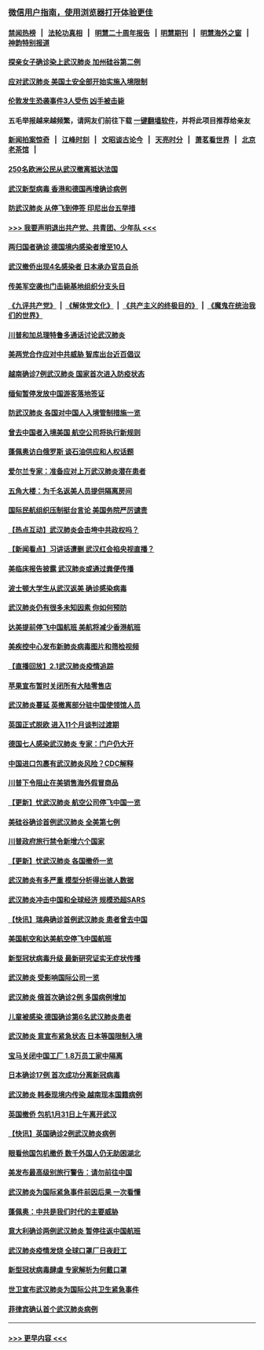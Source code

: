 ### [微信用户指南，使用浏览器打开体验更佳](https://github.com/gfw-breaker/banned-news1/blob/master/indexes/wechat-guide.md?t=0)
#### [禁闻热榜](热点新闻.md?t=0)  &nbsp;&nbsp;|&nbsp;&nbsp; [法轮功真相](https://github.com/gfw-breaker/truth/blob/master/README.md?t=0) &nbsp;&nbsp;|&nbsp;&nbsp; [明慧二十周年报告](https://github.com/gfw-breaker/mh-reports/blob/master/README.md?t=0) &nbsp;&nbsp;|&nbsp;&nbsp;[明慧期刊](https://github.com/gfw-breaker/mh-qikan) &nbsp;&nbsp;|&nbsp;&nbsp; [明慧海外之窗](https://github.com/gfw-breaker/mh-news/blob/master/README.md?t=0) &nbsp;&nbsp;|&nbsp;&nbsp; [神韵特别报道](https://github.com/gfw-breaker/mh-news/blob/master/shenyun.md?t=0)
#### [探亲女子确诊染上武汉肺炎 加州硅谷第二例](../pages/nsc418/n11839784.md?t=02031855) 
#### [应对武汉肺炎 美国土安全部开始实施入境限制](../pages/nsc418/n11839729.md?t=02031855) 
#### [伦敦发生恐袭事件3人受伤 凶手被击毙](../pages/nsc418/n11839442.md?t=02031855) 
#### 五毛举报越来越频繁，请网友们前往下载 [一键翻墙软件](https://github.com/gfw-breaker/ssr-accounts)，并将此项目推荐给亲友
#### [新闻拍案惊奇](https://github.com/gfw-breaker/banned-news1/blob/master/pages/link4.md) &nbsp;&nbsp;|&nbsp;&nbsp; [江峰时刻](https://github.com/gfw-breaker/banned-news1/blob/master/pages/link4.md) &nbsp;&nbsp;|&nbsp;&nbsp; [文昭谈古论今](https://github.com/gfw-breaker/banned-news1/blob/master/pages/link4.md) &nbsp;&nbsp;|&nbsp;&nbsp; [天亮时分](https://github.com/gfw-breaker/banned-news1/blob/master/pages/link4.md) &nbsp;&nbsp;|&nbsp;&nbsp; [萧茗看世界](https://github.com/gfw-breaker/banned-news1/blob/master/pages/link4.md) &nbsp;&nbsp;|&nbsp;&nbsp; [北京老茶馆](https://github.com/gfw-breaker/banned-news1/blob/master/pages/link4.md) &nbsp;&nbsp;|&nbsp;&nbsp; 
#### [250名欧洲公民从武汉撤离抵达法国](../pages/nsc418/n11839438.md?t=02031855) 
#### [武汉新型病毒 香港和德国再增确诊病例](../pages/nsc418/n11839381.md?t=02031855) 
#### [防武汉肺炎 从停飞到停签 印尼出台五举措](../pages/nsc418/n11839282.md?t=02031855) 
#### [>>> 我要声明退出共产党、共青团、少年队 <<<](https://github.com/begood0513/goodnews/blob/master/quit/letter.md) 
#### [两归国者确诊 德国境内感染者增至10人](../pages/nsc418/n11839164.md?t=02031855) 
#### [武汉撤侨出现4名感染者 日本承办官员自杀](../pages/nsc418/n11839044.md?t=02031855) 
#### [传美军空袭也门击毙基地组织分支头目](../pages/nsc418/n11839210.md?t=02031855) 
#### [《九评共产党》](https://github.com/begood0513/9ping.md/blob/master/README.md) &nbsp;|&nbsp; [《解体党文化》](../../../../jtdwh.md/blob/master/README.md)  &nbsp;|&nbsp; [《共产主义的终极目的》](../../../../gczydzjmd.md/blob/master/README.md) &nbsp;|&nbsp; [《魔鬼在统治我们的世界》](../../../../mgztzwmdsj.md/blob/master/README.md) 
#### [川普和加总理特鲁多通话讨论武汉肺炎](../pages/nsc418/n11839128.md?t=02031855) 
#### [美两党合作应对中共威胁 智库出台近百倡议](../pages/nsc418/n11838437.md?t=02031855) 
#### [越南确诊7例武汉肺炎 国家首次进入防疫状态](../pages/nsc418/n11838860.md?t=02031855) 
#### [缅甸暂停发放中国游客落地签证](../pages/nsc418/n11838730.md?t=02031855) 
#### [防武汉肺炎 各国对中国人入境管制措施一览](../pages/nsc418/n11838726.md?t=02031855) 
#### [曾去中国者入境美国 航空公司将执行新规则](../pages/nsc418/n11838375.md?t=02031855) 
#### [蓬佩奥访白俄罗斯 谈石油供应和人权话题](../pages/nsc418/n11838242.md?t=02031855) 
#### [爱尔兰专家：准备应对上万武汉肺炎潜在患者](../pages/nsc418/n11837978.md?t=02031855) 
#### [五角大楼：为千名返美人员提供隔离房间](../pages/nsc418/n11837831.md?t=02031855) 
#### [国际民航组织压制挺台言论 美国务院严厉谴责](../pages/nsc418/n11837791.md?t=02031855) 
#### [【热点互动】武汉肺炎会击垮中共政权吗？](../pages/nsc418/n11837779.md?t=02031855) 
#### [【新闻看点】习讲话遭删 武汉红会掐央视直播？](../pages/nsc418/n11837573.md?t=02031855) 
#### [美临床报告披露 武汉肺炎或通过粪便传播](../pages/nsc418/n11837626.md?t=02031855) 
#### [波士顿大学生从武汉返美 确诊感染病毒](../pages/nsc418/n11837580.md?t=02031855) 
#### [武汉肺炎仍有很多未知因素 你如何预防](../pages/nsc418/n11837666.md?t=02031855) 
#### [达美提前停飞中国航班 美航将减少香港航班](../pages/nsc418/n11837649.md?t=02031855) 
#### [美疾控中心发布新肺炎病毒图片和筛检视频](../pages/nsc418/n11837491.md?t=02031855) 
#### [【直播回放】2.1武汉肺炎疫情追踪](../pages/nsc418/n11837232.md?t=02031855) 
#### [苹果宣布暂时关闭所有大陆零售店](../pages/nsc418/n11837097.md?t=02031855) 
#### [武汉肺炎蔓延 英撤离部分驻中国使领馆人员](../pages/nsc418/n11837061.md?t=02031855) 
#### [英国正式脱欧 进入11个月谈判过渡期](../pages/nsc418/n11836911.md?t=02031855) 
#### [德国七人感染武汉肺炎 专家：门户仍大开](../pages/nsc418/n11836344.md?t=02031855) 
#### [中国进口包裹有武汉肺炎风险？CDC解释](../pages/nsc418/n11836321.md?t=02031855) 
#### [川普下令阻止在美销售海外假冒商品](../pages/nsc418/n11836261.md?t=02031855) 
#### [【更新】忧武汉肺炎 航空公司停飞中国一览](../pages/nsc418/n11835931.md?t=02031855) 
#### [美硅谷确诊首例武汉肺炎 全美第七例](../pages/nsc418/n11836093.md?t=02031855) 
#### [川普政府旅行禁令新增六个国家](../pages/nsc418/n11836083.md?t=02031855) 
#### [【更新】忧武汉肺炎 各国撤侨一览](../pages/nsc418/n11835673.md?t=02031855) 
#### [武汉肺炎有多严重 模型分析得出骇人数据](../pages/nsc418/n11835829.md?t=02031855) 
#### [武汉肺炎冲击中国和全球经济 规模恐超SARS](../pages/nsc418/n11835652.md?t=02031855) 
#### [【快讯】瑞典确诊首例武汉肺炎 患者曾去中国](../pages/nsc418/n11835675.md?t=02031855) 
#### [美国航空和达美航空停飞中国航班](../pages/nsc418/n11835567.md?t=02031855) 
#### [新型冠状病毒升级 最新研究证实无症状传播](../pages/nsc418/n11835589.md?t=02031855) 
#### [武汉肺炎 受影响国际公司一览](../pages/nsc418/n11835538.md?t=02031855) 
#### [武汉肺炎 俄首次确诊2例 多国病例增加](../pages/nsc418/n11835295.md?t=02031855) 
#### [儿童被感染 德国确诊第6名武汉肺炎患者](../pages/nsc418/n11835338.md?t=02031855) 
#### [武汉肺炎 意宣布紧急状态 日本等国限制入境](../pages/nsc418/n11835062.md?t=02031855) 
#### [宝马关闭中国工厂 1.8万员工家中隔离](../pages/nsc418/n11835128.md?t=02031855) 
#### [日本确诊17例 首次成功分离新冠病毒](../pages/nsc418/n11834975.md?t=02031855) 
#### [武汉肺炎 韩泰现境内传染 越南现本国籍病例](../pages/nsc418/n11834857.md?t=02031855) 
#### [英国撤侨 包机1月31日上午离开武汉](../pages/nsc418/n11834808.md?t=02031855) 
#### [【快讯】英国确诊2例武汉肺炎病例](../pages/nsc418/n11834824.md?t=02031855) 
#### [眼看他国包机撤侨 数千外国人仍无助困湖北](../pages/nsc418/n11834010.md?t=02031855) 
#### [美发布最高级别旅行警告：请勿前往中国](../pages/nsc418/n11834038.md?t=02031855) 
#### [武汉肺炎为国际紧急事件前因后果 一次看懂](../pages/nsc418/n11833893.md?t=02031855) 
#### [蓬佩奥：中共是我们时代的主要威胁](../pages/nsc418/n11833434.md?t=02031855) 
#### [意大利确诊两例武汉肺炎 暂停往返中国航班](../pages/nsc418/n11833483.md?t=02031855) 
#### [武汉肺炎疫情发烧 全球口罩厂日夜赶工](../pages/nsc418/n11833528.md?t=02031855) 
#### [新型冠状病毒肆虐 专家解析为何戴口罩](../pages/nsc418/n11833332.md?t=02031855) 
#### [世卫宣布武汉肺炎为国际公共卫生紧急事件](../pages/nsc418/n11833455.md?t=02031855) 
#### [菲律宾确认首个武汉肺炎病例](../pages/nsc418/n11833162.md?t=02031855) 

----
#### [ >>> 更早内容 <<< ](../indexes/nsc418-earlier.md)

